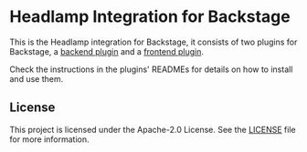 # Headlamp Integration for Backstage

This is the Headlamp integration for Backstage, it consists of two plugins for Backstage, a [backend plugin](./headlamp-backend/) and a [frontend plugin](./headlamp-plugin).

Check the instructions in the plugins' READMEs for details on how to install and use them.

## License

This project is licensed under the Apache-2.0 License. See the [LICENSE](LICENSE) file for more information.
